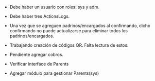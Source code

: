 - Debe haber un usuario con roles: sys y adm.
- Debe haber tres ActionsLogs.
- Una vez que se agreguen padrinos/encargados al confirmando, dicho confirmando no puede actualizarse para eliminar todos los padrinos/encargados.


- Trabajando creación de códigos QR. Falta lectura de estos.
- Pendiente agregar cobros.
- Verificar interface de Parents
- Agregar módulo para gestionar Parents(sys)
